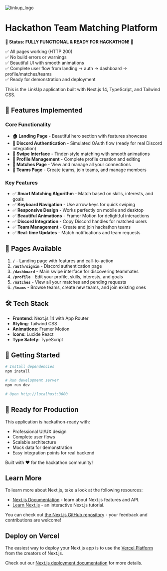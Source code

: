 ![linkup_logo](https://github.com/user-attachments/assets/9361ade5-b6a6-4057-bd46-d04212f1a2a4)

# Hackathon Team Matching Platform

**🎉 Status: FULLY FUNCTIONAL & READY FOR HACKATHON! 🎉**

✅ All pages working (HTTP 200)  
✅ No build errors or warnings  
✅ Beautiful UI with smooth animations  
✅ Complete user flow from landing → auth → dashboard → profile/matches/teams  
✅ Ready for demonstration and deployment  

This is the LinkUp application built with Next.js 14, TypeScript, and Tailwind CSS.

## 🚀 Features Implemented

### Core Functionality
- **🏠 Landing Page** - Beautiful hero section with features showcase
- **🔐 Discord Authentication** - Simulated OAuth flow (ready for real Discord integration)
- **📱 Swipe Interface** - Tinder-style matching with smooth animations
- **👤 Profile Management** - Complete profile creation and editing
- **💬 Matches Page** - View and manage all your connections
- **👥 Teams Page** - Create teams, join teams, and manage members

### Key Features
- ✅ **Smart Matching Algorithm** - Match based on skills, interests, and goals
- ✅ **Keyboard Navigation** - Use arrow keys for quick swiping
- ✅ **Responsive Design** - Works perfectly on mobile and desktop
- ✅ **Beautiful Animations** - Framer Motion for delightful interactions
- ✅ **Discord Integration** - Copy Discord handles for matched users
- ✅ **Team Management** - Create and join hackathon teams
- ✅ **Real-time Updates** - Match notifications and team requests

## 📄 Pages Available

1. **`/`** - Landing page with features and call-to-action
2. **`/auth/signin`** - Discord authentication page
3. **`/dashboard`** - Main swipe interface for discovering teammates
4. **`/profile`** - Edit your profile, skills, interests, and goals
5. **`/matches`** - View all your matches and pending requests
6. **`/teams`** - Browse teams, create new teams, and join existing ones

## 🛠 Tech Stack

- **Frontend**: Next.js 14 with App Router
- **Styling**: Tailwind CSS
- **Animations**: Framer Motion
- **Icons**: Lucide React
- **Type Safety**: TypeScript

## 🚀 Getting Started

```bash
# Install dependencies
npm install

# Run development server
npm run dev

# Open http://localhost:3000
```

## 🎯 Ready for Production

This application is hackathon-ready with:
- Professional UI/UX design
- Complete user flows
- Scalable architecture
- Mock data for demonstration
- Easy integration points for real backend

Built with ❤️ for the hackathon community!

## Learn More

To learn more about Next.js, take a look at the following resources:

- [Next.js Documentation](https://nextjs.org/docs) - learn about Next.js features and API.
- [Learn Next.js](https://nextjs.org/learn) - an interactive Next.js tutorial.

You can check out [the Next.js GitHub repository](https://github.com/vercel/next.js) - your feedback and contributions are welcome!

## Deploy on Vercel

The easiest way to deploy your Next.js app is to use the [Vercel Platform](https://vercel.com/new?utm_medium=default-template&filter=next.js&utm_source=create-next-app&utm_campaign=create-next-app-readme) from the creators of Next.js.

Check out our [Next.js deployment documentation](https://nextjs.org/docs/app/building-your-application/deploying) for more details.
